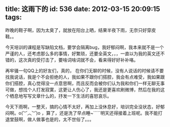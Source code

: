 title: 这雨下的
id: 536
date: 2012-03-15 20:09:15
tags:
---

昨晚的鞋子啊，因为太臭了，就放在阳台上晒，结果半夜下雨，无奈只好穿皮鞋。。

今天培训的课程是写缺陷文档，要学会隔离bug，我好郁闷啊，我本来就不是一个严谨的人，还考虑那么多的事情，好繁琐，还要全英文，，，一直以为我的英文还不错的，这次真的受打击了，要啥词啥词就不会，看来得好好补补咯。

再牢骚一句QQ上的好友们，真的， 在你们无聊的时候，没有人说话的时候请不要找我说话，我是个不会拒绝的人，我如果不跟你们搭腔，我会有点难受，我如果跟你们搭腔，真心觉得没一点意思啊，而且反而会被你们认为我和你们一样无聊无事可做，想找个人打发寂寞，这更让人伤心了，我还是更喜欢刷微博，然后在我的这个栖息地写写文章什么的，抒发一下生活的喜怒哀乐。

今天下雨啊，一整天，搞的心情不太好，再加上没休息好，培训完全没状态，好郁闷啊。o(︶︿︶)o ，算了，还是洗了早点睡~`````明天还得接着上班呢。我不能打退堂鼓啊，做人做事也是的，太不世俗了。。。